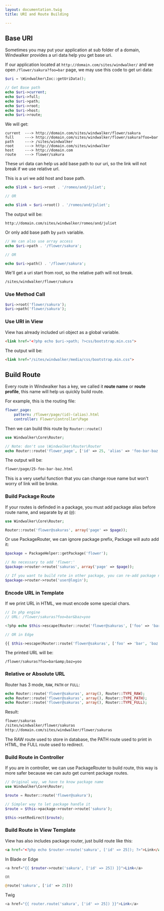 ```yaml
---
layout: documentation.twig
title: URI and Route Building

---
```


## Base URI

Sometimes you may put your application at sub folder of a domain, Windwalker provides a uri data help you get base uri.

If our application located at `http://domain.com/sites/windwalker/` and we open `/flower/sakura?foo=bar` page, we may use this code to get uri data:


``` php
$uri = \Windwalker\Ioc::getUriData();

// Get Base path
echo $uri->current;
echo $uri->full;
echo $uri->path;
echo $uri->root;
echo $uri->host;
echo $uri->route;
```

We will get:

```
current  ---> http://domain.com/sites/windwalker/flower/sakura
full     ---> http://domain.com/sites/windwalker/flower/sakura?foo=bar
path     ---> /sites/windwalker
root     ---> http://domain.com/sites/windwalker
host     ---> http://domain.com
route    ---> flower/sakura
```

These uri data can help us add base path to our uri, so the link will not break if
we use relative url.

This is a uri we add host and base path.

``` php
echo $link = $uri->root . '/romeo/and/juliet';

// OR

echo $link = $uri->root() . '/romeo/and/juliet';
```

The output will be:

```
http://domain.com/sites/windwalker/romeo/and/juliet
```

Or only add base path by `path` variable.

``` php
// We can also use array access
echo $uri->path . '/flower/sakura';

// OR

echo $uri->path() . '/flower/sakura';
```

We'll get a uri start from root, so the relative path will not break.

``` html
/sites/windwalker/flower/sakura
```

### Use Method Call

``` php
$uri->root('flower/sakura');
$uri->path('flower/sakura');
```

### Use URI in View

View has already included uri object as a global variable.

``` html
<link href="<?php echo $uri->path; ?>css/bootstrap.min.css">
```

The output will be:

``` html
<link href="/sites/windwalker/media/css/bootstrap.min.css">
```

## Build Route

Every route in Windwalker has a key, we called it **route name** or **route profile**, this name will help us quickly build route.

For example, this is the routing file:

``` yaml
flower_page:
    pattern: /flower/page/(id)-(alias).html
    controller: Flower\Controller\Page
```

Then we can build this route by `Router::route()`

``` php
use Windwalker\Core\Router;

// Note: don't use \Windwalker\Router\Router
echo Router::route('flower_page', ['id' => 25, 'alias' => 'foo-bar-baz']);
```

The output will be:

``` html
flower/page/25-foo-bar-baz.html
```

This is a very useful function that you can change roue name but won't worry of link will be broke.

### Build Package Route

If your routes is definded in a package, you must add package alias before route name, and separate by at (`@`):

``` php
use Windwalker\Core\Router;

Router::route('flower@sakuras', array('page' => $page));
```

Or use PackageRouter, we can ignore package prefix, Package will auto add it:

``` php
$package = PackageHelper::getPackage('flower');

// No necessary to add 'flower:'
$package->router->route('sakuras', array('page' => $page));

// If you want to build rote in other package, you can re-add package name
$package->router->route('user@login');
```

### Encode URL in Template

If we print URL in HTML, we must encode some special chars.

``` php
// In php engine
// URL: /flower/sakuras?foo=bar&baz=yoo

<?php echo $this->escape(Router::route('flower@sakuras', ['foo' => 'bar', 'baz' => 'yoo'])); ?>

// OR in Edge

{{ $this->escape(Router::route('flower@sakuras', ['foo' => 'bar', 'baz' => 'yoo'])) }}
```

The printed URL will be:

```
/flower/sakuras?foo=bar&amp;baz=yoo
```

### Relative or Absolute URL

Router has 3 mode, `RAW`, `PATH` or `FULL`:

``` php
echo Router::route('flower@sakuras', array(), Router::TYPE_RAW);
echo Router::route('flower@sakuras', array(), Router::TYPE_PATH);
echo Router::route('flower@sakuras', array(), Router::TYPE_FULL);
```

Result:

``` html
flower/sakuras
/sites/windwalker/flower/sakuras
http://domain.com/sites/windwalker/flower/sakuras
```

The RAW route used to store in database, the PATH route used to print in HTML, the FULL route used to redirect.

### Build Route in Controller

If you are in controller, we can use PackageRouter to build route, this way is more safer because we can auto get current package routes.

``` php
// Original way, we have to know package name
use Windwalker\Core\Router;

$route = Router::route('flower@sakura');

// Simpler way to let package handle it
$route = $this->package->router->route('sakura');

$this->setRedirect($route);
```

### Build Route in View Template

View has also includes package router, just build route like this:

``` html
<a href="<?php echo $router->route('sakura', ['id' => 25]); ?>">Link</a>
```

In Blade or Edge

``` php
<a href="{{ $router->route('sakura', ['id' => 25]) }}">Link</a>

OR

@route('sakura', ['id' => 25]))
```

Twig

``` php
<a href="{{ router.route('sakura', ['id' => 25]) }}">Link</a>
```
